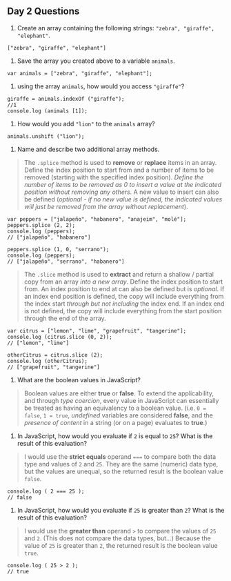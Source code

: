 ## Day 2 Questions

1. Create an array containing the following strings: `"zebra", "giraffe", "elephant"`.
```
["zebra", "giraffe", "elephant"]
```
1. Save the array you created above to a variable `animals`.
```
var animals = ["zebra", "giraffe", "elephant"];
```
1. using the array `animals`, how would you access `"giraffe"`?
```
giraffe = animals.indexOf ("giraffe");
//1
console.log (animals [1]);
```
1. How would you add `"lion"` to the `animals` array?
```
animals.unshift ("lion");
```
1. Name and describe two additional array methods.

> The `.splice` method is used to **remove** or **replace** items in an array. Define the index position to start from and a number of items to be removed (starting with the specified index position). *Define the number of items to be removed as 0 to insert a value at the indicated position without removing any others.* A new value to insert can also be defined (*optional - if no new value is defined, the indicated values will just be removed from the array without replacement*).
```
var peppers = ["jalapeño", "habanero", "anajeim", "molé"];
peppers.splice (2, 2);
console.log (peppers);
// ["jalapeño", "habanero"]

peppers.splice (1, 0, "serrano");
console.log (peppers);
// ["jalapeño", "serrano", "habanero"]
```
> The `.slice` method is used to **extract** and return a shallow / partial copy from an array *into a new array*. Define the index position to start from. An index position to end at can also be defined but is *optional*. If an index end position is defined, the copy will include everything from the index start *through but not including* the index end. If an index end is not defined, the copy will include everything from the start position through the end of the array.
```
var citrus = ["lemon", "lime", "grapefruit", "tangerine"];
console.log (citrus.slice (0, 2));
// ["lemon", "lime"]

otherCitrus = citrus.slice (2);
console.log (otherCitrus);
// ["grapefruit", "tangerine"]
```

1. What are the boolean values in JavaScript?

> Boolean values are either **true** or **false**. To extend the applicability, and through *type coercion*, every value in JavaScript can essentially be treated as having an equivalency to a boolean value. (i.e. `0 = false`, `1 = true`, *undefined* variables are considered **false**, and the *presence of content* in a string (or on a page) evaluates to **true**.)

1. In JavaScript, how would you evaluate if `2` is equal to `25`? What is the result of this evaluation?

> I would use the **strict equals** operand `===` to compare both the data type and values of `2` and `25`. They are the same (numeric) data type, but the values are unequal, so the returned result is the boolean value `false`.
```
console.log ( 2 === 25 );
// false
```

1. In JavaScript, how would you evaluate if `25` is greater than `2`? What is the result of this evaluation?

> I would use the **greater than** operand `>` to compare the values of `25` and `2`. (This does not compare the data types, but...) Because the value of `25` is greater than `2`, the returned result is the boolean value `true`.
```
console.log ( 25 > 2 );
// true
```
